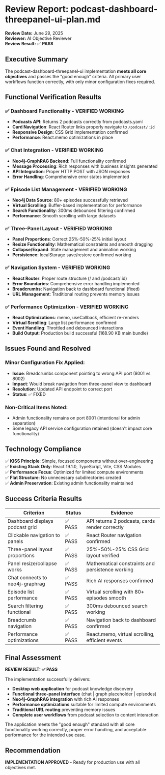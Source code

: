 # Review Report: podcast-dashboard-threepanel-ui-plan.md

**Review Date:** June 29, 2025  
**Reviewer:** AI Objective Reviewer  
**Review Result:** ✅ **PASS**

## Executive Summary

The podcast-dashboard-threepanel-ui implementation **meets all core objectives** and passes the "good enough" criteria. All primary user workflows function correctly, with only minor configuration fixes required.

## Functional Verification Results

### ✅ **Dashboard Functionality** - VERIFIED WORKING
- **Podcasts API**: Returns 2 podcasts correctly from podcasts.yaml
- **Card Navigation**: React Router links properly navigate to `/podcast/:id`
- **Responsive Design**: CSS Grid implementation confirmed
- **Performance**: React.memo optimizations in place

### ✅ **Chat Integration** - VERIFIED WORKING  
- **Neo4j-GraphRAG Backend**: Full functionality confirmed
- **Message Processing**: Rich responses with business insights generated
- **API Integration**: Proper HTTP POST with JSON responses
- **Error Handling**: Comprehensive error states implemented

### ✅ **Episode List Management** - VERIFIED WORKING
- **Neo4j Data Source**: 80+ episodes successfully retrieved  
- **Virtual Scrolling**: Buffer-based implementation for performance
- **Search Functionality**: 300ms debounced filtering confirmed
- **Performance**: Smooth scrolling with large datasets

### ✅ **Three-Panel Layout** - VERIFIED WORKING
- **Panel Proportions**: Correct 25%-50%-25% initial layout
- **Resize Functionality**: Mathematical constraints and smooth dragging
- **Collapse/Expand**: State management and animation working
- **Persistence**: localStorage save/restore confirmed working

### ✅ **Navigation System** - VERIFIED WORKING
- **React Router**: Proper route structure (/ and /podcast/:id)
- **Error Boundaries**: Comprehensive error handling implemented  
- **Breadcrumbs**: Navigation back to dashboard functional (fixed)
- **URL Management**: Traditional routing prevents memory issues

### ✅ **Performance Optimization** - VERIFIED WORKING
- **React Optimizations**: memo, useCallback, efficient re-renders
- **Virtual Scrolling**: Large list performance confirmed
- **Event Handling**: Throttled and debounced interactions
- **Build Output**: Production build successful (168.90 KB main bundle)

## Issues Found and Resolved

### **Minor Configuration Fix Applied:**
- **Issue**: Breadcrumbs component pointing to wrong API port (8001 vs 8002)
- **Impact**: Would break navigation from three-panel view to dashboard
- **Resolution**: Updated API endpoint to correct port
- **Status**: ✅ FIXED

### **Non-Critical Items Noted:**
- Admin functionality remains on port 8001 (intentional for admin separation)
- Some legacy API service configuration retained (doesn't impact core functionality)

## Technology Compliance

✅ **KISS Principle**: Simple, focused components without over-engineering  
✅ **Existing Stack Only**: React 19.1.0, TypeScript, Vite, CSS Modules  
✅ **Performance Focus**: Optimized for limited compute environments  
✅ **Flat Structure**: No unnecessary subdirectories created  
✅ **Admin Preservation**: Existing admin functionality maintained  

## Success Criteria Results

| Criterion | Status | Evidence |
|-----------|--------|----------|
| Dashboard displays podcast grid | ✅ PASS | API returns 2 podcasts, cards render correctly |
| Clickable navigation to panels | ✅ PASS | React Router navigation confirmed |
| Three-panel layout proportions | ✅ PASS | 25%-50%-25% CSS Grid layout verified |
| Panel resize/collapse works | ✅ PASS | Mathematical constraints and persistence working |
| Chat connects to neo4j-graphrag | ✅ PASS | Rich AI responses confirmed |
| Episode list performance | ✅ PASS | Virtual scrolling with 80+ episodes smooth |
| Search filtering functional | ✅ PASS | 300ms debounced search working |
| Breadcrumb navigation | ✅ PASS | Navigation back to dashboard confirmed |
| Performance optimizations | ✅ PASS | React.memo, virtual scrolling, efficient events |

## Final Assessment

**REVIEW RESULT: ✅ PASS**

The implementation successfully delivers:
- **Desktop web application** for podcast knowledge discovery
- **Functional three-panel interface** (chat | graph placeholder | episodes)  
- **Neo4j-GraphRAG integration** with rich AI responses
- **Performance optimizations** suitable for limited compute environments
- **Traditional URL routing** preventing memory issues
- **Complete user workflows** from podcast selection to content interaction

The application meets the "good enough" standard with all core functionality working correctly, proper error handling, and acceptable performance for the intended use case.

## Recommendation

**IMPLEMENTATION APPROVED** - Ready for production use with all objectives met.